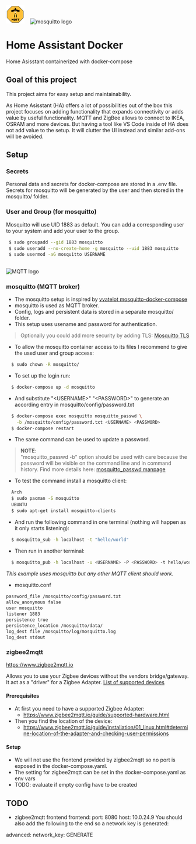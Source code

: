<img src="https://raw.githubusercontent.com/Koenkk/zigbee2mqtt/master/images/logo_vector.svg"
       alt="zigbee2mqtt"
       width="50" />
&nbsp;&nbsp;
<img src="https://raw.githubusercontent.com/eclipse/mosquitto/master/logo/mosquitto-text-side.svg"
     alt="mosquitto logo"
     width="200" />

# Home Assistant Docker
Home Asisstant containerized with docker-compose


## Goal of this project
This project aims for easy setup and maintainability.

As Home Asisstant (HA) offers a lot of possibilities out of the box this project
focuses on adding functionality that expands connectivity or adds value by
useful functionality. MQTT and ZigBee allows to connect to IKEA, OSRAM and more
devices. But having a tool like VS Code inside of HA does not add value to the
setup. It will clutter the UI instead and similar add-ons will be avoided.

## Setup
### Secrets
Personal data and secrets for docker-compose are stored in a .env file.
Secrets for mosquitto will be generated by the user and then stored in the 
mosquitto/ folder.

### User and Group (for mosquitto)
Mosquitto will use UID 1883 as default. You can add a corresponding user to your system and add your user to the group.
```bash
 $ sudo groupadd --gid 1883 mosquitto
 $ sudo useradd --no-create-home -g mosquitto --uid 1883 mosquitto
 $ sudo usermod -aG mosquitto USERNAME
```

##
<img src="https://raw.githubusercontent.com/mqtt/mqttorg-graphics/master/svg/mqtt-hor.svg"
     alt="MQTT logo"
     width="150"/>

### mosquitto (MQTT broker)
- The mosquitto setup is inspired by [vvatelot mosquitto-docker-compose](https://github.com/vvatelot/mosquitto-docker-compose)
- mosquitto is used as MQTT broker.
- Config, logs and persistent data is stored in a separate mosquitto/ folder.
- This setup uses usename and password for authentication.
>Optionally you could add more security by adding TLS: [Mosquitto TLS](https://mosquitto.org/man/mosquitto-tls-7.html)
- To allow the mosquitto container access to its files I recommend to give the
  used user and group access:
```bash
  $ sudo chown -R mosquitto/
```
- To set up the login run:
```bash
  $ docker-compose up -d mosquitto
```
- And substitute "\<USERNAME\>" "\<PASSWORD\>" to generate an according entry in 
  mosquitto/config/password.txt
```bash
  $ docker-compose exec mosquitto mosquitto_passwd \
    -b /mosquitto/config/password.txt <USERNAME> <PASSWORD>
  $ docker-compose restart
```
- The same command can be used to update a password.

> **NOTE**: \
> "mosquitto_passwd -b" option should be used with care because the
> password will be visible on the command line and in command history.
> Find more details here: [mosquitto_passwd manpage](https://mosquitto.org/man/mosquitto_passwd-1.html)

- To test the command install a mosquitto client:
```bash
  Arch
  $ sudo pacman -S mosquitto  
  UBUNTU
  $ sudo apt-get install mosquitto-clients
```
- And run the following command in one terminal (nothing will happen
  as it only starts listening):
```bash
  $ mosquitto_sub -h localhost -t "hello/world"
```
- Then run in another terminal:
```bash
  $ mosquitto_pub -h localhost -u <USERNAME> -P <PASSWORD> -t hello/world -m "Hi"
```
_This example uses mosquitto but any other MQTT client should work._

- mosquitto.conf
```
password_file /mosquitto/config/password.txt
allow_anonymous false
user mosquitto
listener 1883
persistence true
persistence_location /mosquitto/data/
log_dest file /mosquitto/log/mosquitto.log
log_dest stdout
```

### zigbee2mqtt
https://www.zigbee2mqtt.io

Allows you to use your Zigbee devices without the vendors bridge/gateway. It act as a "driver" for a Zigbee Adapter. [List of supported devices](https://www.zigbee2mqtt.io/guide/adapters/)

#### Prerequisites
- At first you need to have a supported Zigbee Adapter:
  - https://www.zigbee2mqtt.io/guide/supported-hardware.html
- Then you find the location of the device:
  - https://www.zigbee2mqtt.io/guide/installation/01_linux.html#determine-location-of-the-adapter-and-checking-user-permissions

#### Setup
- We will not use the frontend provided by zigbee2mqtt so no port is exposed in 
  the docker-compose.yaml.
- The setting for zigbee2mqtt can be set in the docker-compose.yaml as env vars
- TODO: evaluate if empty config have to be created

## TODO
- zigbee2mqtt frontend
frontend:
  port: 8080
  host: 10.0.24.9
You should also add the following to the end so a network key is generated:

advanced:
  network_key: GENERATE
